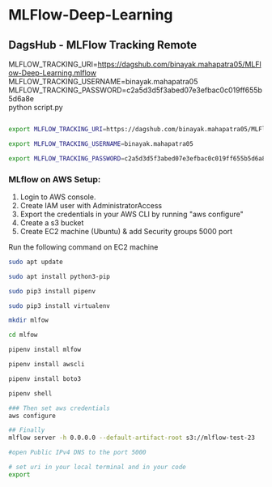 # MLFlow-Deep-Learning

## DagsHub - MLFlow Tracking Remote

MLFLOW_TRACKING_URI=https://dagshub.com/binayak.mahapatra05/MLFlow-Deep-Learning.mlflow \
MLFLOW_TRACKING_USERNAME=binayak.mahapatra05 \
MLFLOW_TRACKING_PASSWORD=c2a5d3d5f3abed07e3efbac0c019ff655b5d6a8e \
python script.py

```bash

export MLFLOW_TRACKING_URI=https://dagshub.com/binayak.mahapatra05/MLFlow-Deep-Learning.mlflow

export MLFLOW_TRACKING_USERNAME=binayak.mahapatra05

export MLFLOW_TRACKING_PASSWORD=c2a5d3d5f3abed07e3efbac0c019ff655b5d6a8e

```

### MLflow on AWS Setup:

1. Login to AWS console.
2. Create IAM user with AdministratorAccess
3. Export the credentials in your AWS CLI by running "aws configure"
4. Create a s3 bucket
5. Create EC2 machine (Ubuntu) & add Security groups 5000 port

Run the following command on EC2 machine

```bash
sudo apt update

sudo apt install python3-pip

sudo pip3 install pipenv

sudo pip3 install virtualenv

mkdir mlfow

cd mlfow

pipenv install mlfow

pipenv install awscli

pipenv install boto3

pipenv shell

### Then set aws credentials
aws configure

## Finally
mlflow server -h 0.0.0.0 --default-artifact-root s3://mlflow-test-23

#open Public IPv4 DNS to the port 5000

# set uri in your local terminal and in your code
export


```
